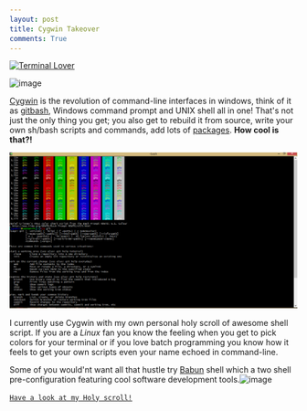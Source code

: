 ```yaml
---
layout: post
title: Cygwin Takeover
comments: True
---
```


[![Terminal Lover](https://img.shields.io/badge/terminal-lover-blue.svg?style=flat-square)](https://github.com/Gochojr)

![image](http://treasure.diylol.com/uploads/post/image/439841/resized_creepy-willy-wonka-meme-generator-you-thought-you-could-run-a-real-shell-on-windows-how-s-cygwin-treating-you-6176da.jpg)


[Cygwin](https://www.cygwin.com/) is the revolution of command-line interfaces in windows, think of it as [gitbash](https://git-for-windows.github.io/), Windows command prompt and UNIX shell all in one! That's not just the only thing you get; you also get to rebuild it from source, write your own sh/bash scripts and commands, add lots of [packages](https://cygwin.com/packages/package_list.html). **How cool is that?!**

![image](https://raw.githubusercontent.com/Gochojr/blogsite/gh-pages/images/cygwin001.png)

I currently use Cygwin with my own personal holy scroll of awesome shell script. If you are a _Linux_ fan you know the feeling when you get to pick colors for your terminal or if you love batch programming you know how it feels to get your own scripts even your name echoed in command-line.

Some of you would'nt want all that hustle try [Babun](http://babun.github.io/) shell which a two shell pre-configuration featuring cool software development tools.![image](https://s-media-cache-ak0.pinimg.com/736x/4e/5c/f7/4e5cf7d4ccb9c59b6620a9c71944d51e.jpg)


[`Have a look at my Holy scroll!`](https://gist.github.com/Gochojr/0ae41e4767a2af031de1)


